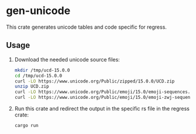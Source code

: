 # gen-unicode

This crate generates unicode tables and code specific for regress.

## Usage

1. Download the needed unicode source files:

    ```sh
    mkdir /tmp/ucd-15.0.0
    cd /tmp/ucd-15.0.0
    curl -LO https://www.unicode.org/Public/zipped/15.0.0/UCD.zip
    unzip UCD.zip
    curl -LO https://www.unicode.org/Public/emoji/15.0/emoji-sequences.txt
    curl -LO https://www.unicode.org/Public/emoji/15.0/emoji-zwj-sequences.txt
    ```

2. Run this crate and redirect the output in the specific rs file in the regress crate:

    ```sh
    cargo run
    ```
